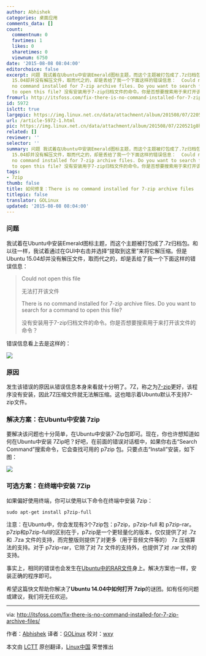 ```yaml
---
author: Abhishek
categories: 桌面应用
comments_data: []
count:
  commentnum: 0
  favtimes: 1
  likes: 0
  sharetimes: 0
  viewnum: 6750
date: '2015-08-08 08:04:00'
editorchoice: false
excerpt: 问题 我试着在Ubuntu中安装Emerald图标主题，而这个主题被打包成了.7z归档包。和以往一样，我试着通过在GUI中右击并选择提取到这里来将它解压缩。但是Ubuntu
  15.04却并没有解压文件，取而代之的，却是丢给了我一个下面这样的错误信息：  Could not open this file 无法打开该文件 There is
  no command installed for 7-zip archive files. Do you want to search for a command
  to open this file? 没有安装用于7-zip归档文件的命令。你是否想要搜索用于来打开该文件的命令？  错误信息看上去是这样的：  原因 发生该错误的原因从错误信息
fromurl: http://itsfoss.com/fix-there-is-no-command-installed-for-7-zip-archive-files/
id: 5972
islctt: true
largepic: https://img.linux.net.cn/data/attachment/album/201508/07/220521g8ha8vhuzjlvvvfu.png
url: /article-5972-1.html
pic: https://img.linux.net.cn/data/attachment/album/201508/07/220521g8ha8vhuzjlvvvfu.png.thumb.jpg
related: []
reviewer: ''
selector: ''
summary: 问题 我试着在Ubuntu中安装Emerald图标主题，而这个主题被打包成了.7z归档包。和以往一样，我试着通过在GUI中右击并选择提取到这里来将它解压缩。但是Ubuntu
  15.04却并没有解压文件，取而代之的，却是丢给了我一个下面这样的错误信息：  Could not open this file 无法打开该文件 There is
  no command installed for 7-zip archive files. Do you want to search for a command
  to open this file? 没有安装用于7-zip归档文件的命令。你是否想要搜索用于来打开该文件的命令？  错误信息看上去是这样的：  原因 发生该错误的原因从错误信息
tags:
- 7zip
thumb: false
title: 如何修复：There is no command installed for 7-zip archive files
titlepic: false
translator: GOLinux
updated: '2015-08-08 08:04:00'
---
```


### 问题


我试着在Ubuntu中安装Emerald图标主题，而这个主题被打包成了.7z归档包。和以往一样，我试着通过在GUI中右击并选择“提取到这里”来将它解压缩。但是Ubuntu 15.04却并没有解压文件，取而代之的，却是丢给了我一个下面这样的错误信息：



> 
> Could not open this file
> 
> 
> 无法打开该文件
> 
> 
> There is no command installed for 7-zip archive files. Do you want to search for a command to open this file?
> 
> 
> 没有安装用于7-zip归档文件的命令。你是否想要搜索用于来打开该文件的命令？
> 
> 
> 


错误信息看上去是这样的：


![](/data/attachment/album/201508/07/220521g8ha8vhuzjlvvvfu.png)


### 原因


发生该错误的原因从错误信息本身来看就十分明了。7Z，称之为[7-zip](http://www.7-zip.org/)更好，该程序没有安装，因此7Z压缩文件就无法解压缩。这也暗示着Ubuntu默认不支持7-zip文件。


### 解决方案：在Ubuntu中安装 7zip


要解决该问题也十分简单，在Ubuntu中安装7-Zip包即可。现在，你也许想知道如何在Ubuntu中安装 7Zip吧？好吧，在前面的错误对话框中，如果你右击“Search Command”搜索命令，它会查找可用的 p7zip 包。只要点击“Install”安装，如下图：


![](/data/attachment/album/201508/07/220522o25ulaohrowvh5lx.png)


### 可选方案：在终端中安装 7Zip


如果偏好使用终端，你可以使用以下命令在终端中安装 7zip：



```
sudo apt-get install p7zip-full

```

注意：在Ubuntu中，你会发现有3个7zip包：p7zip，p7zip-full 和 p7zip-rar。p7zip和p7zip-full的区别在于，p7zip是一个更轻量化的版本，仅仅提供了对 .7z 和 .7za 文件的支持，而完整版则提供了对更多（用于音频文件等的） 7z 压缩算法的支持。对于 p7zip-rar，它除了对 7z 文件的支持外，也提供了对 .rar 文件的支持。


事实上，相同的错误也会发生在[Ubuntu中的RAR文件](http://itsfoss.com/fix-there-is-no-command-installed-for-rar-archive-files/)身上。解决方案也一样，安装正确的程序即可。


希望这篇快文帮助你解决了**Ubuntu 14.04中如何打开 7zip**的谜团。如有任何问题或建议，我们将无任欢迎。




---


via: <http://itsfoss.com/fix-there-is-no-command-installed-for-7-zip-archive-files/>


作者：[Abhishek](http://itsfoss.com/author/abhishek/) 译者：[GOLinux](https://github.com/GOLinux) 校对：[wxy](https://github.com/wxy)


本文由 [LCTT](https://github.com/LCTT/TranslateProject) 原创翻译，[Linux中国](https://linux.cn/) 荣誉推出